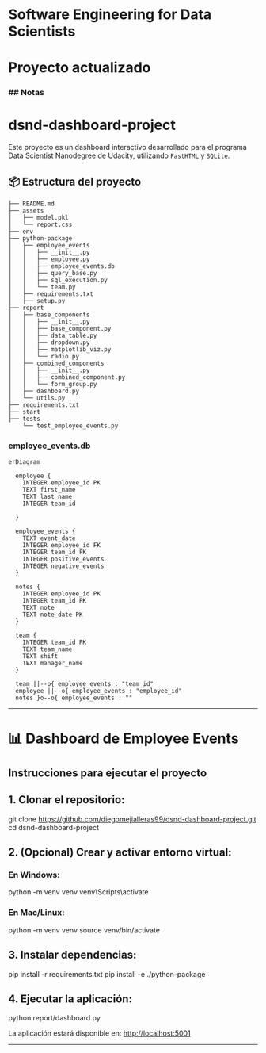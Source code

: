 
# Software Engineering for Data Scientists 
# Proyecto actualizado

### ## Notas 
# dsnd-dashboard-project

Este proyecto es un dashboard interactivo desarrollado para el programa Data Scientist Nanodegree de Udacity, utilizando `FastHTML` y `SQLite`.

## 📦 Estructura del proyecto
```
├── README.md
├── assets
│   ├── model.pkl
│   └── report.css
├── env
├── python-package
│   ├── employee_events
│   │   ├── __init__.py
│   │   ├── employee.py
│   │   ├── employee_events.db
│   │   ├── query_base.py
│   │   ├── sql_execution.py
│   │   └── team.py
│   ├── requirements.txt
│   ├── setup.py
├── report
│   ├── base_components
│   │   ├── __init__.py
│   │   ├── base_component.py
│   │   ├── data_table.py
│   │   ├── dropdown.py
│   │   ├── matplotlib_viz.py
│   │   └── radio.py
│   ├── combined_components
│   │   ├── __init__.py
│   │   ├── combined_component.py
│   │   └── form_group.py
│   ├── dashboard.py
│   └── utils.py
├── requirements.txt
├── start
├── tests
    └── test_employee_events.py
```

### employee_events.db

```mermaid
erDiagram

  employee {
    INTEGER employee_id PK
    TEXT first_name
    TEXT last_name
    INTEGER team_id
    
  }

  employee_events {
    TEXT event_date
    INTEGER employee_id FK
    INTEGER team_id FK
    INTEGER positive_events
    INTEGER negative_events
  }

  notes {
    INTEGER employee_id PK
    INTEGER team_id PK
    TEXT note
    TEXT note_date PK
  }

  team {
    INTEGER team_id PK
    TEXT team_name
    TEXT shift
    TEXT manager_name
  }

  team ||--o{ employee_events : "team_id"
  employee ||--o{ employee_events : "employee_id"
  notes }o--o{ employee_events : ""
```


---


# 📊 Dashboard de Employee Events

## Instrucciones para ejecutar el proyecto

## 1. Clonar el repositorio:
git clone https://github.com/diegomejialleras99/dsnd-dashboard-project.git
cd dsnd-dashboard-project

## 2. (Opcional) Crear y activar entorno virtual:
### En Windows:
python -m venv venv
venv\Scripts\activate

### En Mac/Linux:
python -m venv venv
source venv/bin/activate

## 3. Instalar dependencias:
pip install -r requirements.txt
pip install -e ./python-package

## 4. Ejecutar la aplicación:
python report/dashboard.py

La aplicación estará disponible en: [http://localhost:5001](http://localhost:5001)

---


